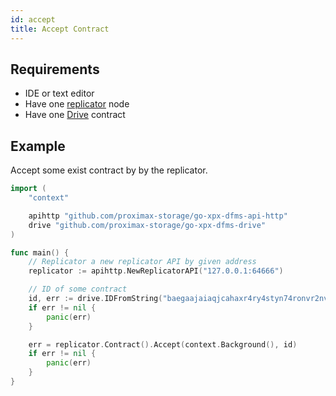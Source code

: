 ```yaml
---
id: accept
title: Accept Contract
---
```


## Requirements

- IDE or text editor
- Have one [replicator](../../roles/replicator.md) node
- Have one [Drive](../../built_in_features/drive/overview.md) contract

## Example

Accept some exist contract by by the replicator.

```go
import (
    "context"

    apihttp "github.com/proximax-storage/go-xpx-dfms-api-http"
    drive "github.com/proximax-storage/go-xpx-dfms-drive"
)

func main() {
    // Replicator a new replicator API by given address
    replicator := apihttp.NewReplicatorAPI("127.0.0.1:64666")

    // ID of some contract
    id, err := drive.IDFromString("baegaajaiaqjcahaxr4ry4styn74ronvr2nvfdmgxtrzyhsci2xqpw5eisrisrgn5")
    if err != nil {
        panic(err)
    }

    err = replicator.Contract().Accept(context.Background(), id)
    if err != nil {
        panic(err)
    }
}
```
